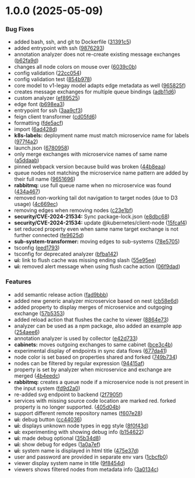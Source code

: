 # 1.0.0 (2025-05-09)


### Bug Fixes

* added bash, ssh, and git to Dockerfile ([31391c5](https://github.com/BlacCello/microservice-visualization/commit/31391c5611a3b748043c86828dddeaa9e865494c))
* added entrypoint with ssh ([9876293](https://github.com/BlacCello/microservice-visualization/commit/9876293083cc5ef2a9fd36a44f6c0e3df7e8e06f))
* annotation analyzer does not re-create existing message exchanges ([b62fa9d](https://github.com/BlacCello/microservice-visualization/commit/b62fa9d6cc5846c06a8d1b5f7ef3a9761b3737a4))
* changes all node colors on mouse over ([6039c0b](https://github.com/BlacCello/microservice-visualization/commit/6039c0b152f27385c3d061387bdb463b9adfcd3e))
* config validation ([22cc054](https://github.com/BlacCello/microservice-visualization/commit/22cc05494980783f1217df499bf64952a22ccded))
* config validation test ([854b978](https://github.com/BlacCello/microservice-visualization/commit/854b9786aaf4c4c7da2c7ec416e2d46bc735cadc))
* core model to v1-legay model adapts edge metadata as well ([965825f](https://github.com/BlacCello/microservice-visualization/commit/965825fd0bc7f0cb211ba7647f42d40c302072ed))
* creates message exchanges for multiple queue bindings ([adb11d6](https://github.com/BlacCello/microservice-visualization/commit/adb11d6a64e2e1cd2393c36d9b776280dcc1486e))
* custom analyzer ([ef89525](https://github.com/BlacCello/microservice-visualization/commit/ef895250e281472f73161d5ce642f52ef5a20d71))
* edge font ([b698ea3](https://github.com/BlacCello/microservice-visualization/commit/b698ea31307b3e456d5c5e5494cadc814bb8cf23))
* entrypoint for ssh ([3aa9cf3](https://github.com/BlacCello/microservice-visualization/commit/3aa9cf3c9dd418cccef9fcb10e2d195a14650857))
* feign client transformer ([cd05fd6](https://github.com/BlacCello/microservice-visualization/commit/cd05fd6cef0bd323e69649e1fe170ef60e618258))
* formatting ([fde5acf](https://github.com/BlacCello/microservice-visualization/commit/fde5acf51b953b61d2d37e4b9b33e2eeae5ff408))
* import ([6ad428d](https://github.com/BlacCello/microservice-visualization/commit/6ad428d2ca32eff374aeb479c382cef19c86ba3a))
* **k8s-labels:** deployment name must match microservice name for labels ([977f4a2](https://github.com/BlacCello/microservice-visualization/commit/977f4a2842941850349a983fb480ecb2e040256a))
* launch.json ([6780958](https://github.com/BlacCello/microservice-visualization/commit/6780958861bd26610246ec7e43f5d369a7151ea8))
* only merge exchanges with microservice names of same name ([a5ddaab](https://github.com/BlacCello/microservice-visualization/commit/a5ddaabab909a792bf2c3a8d1646632882ed77d6))
* pinned webpack version because build was broken ([44b8eaa](https://github.com/BlacCello/microservice-visualization/commit/44b8eaa5e49b4b1e4b72e91f420f9abd0808ac0f))
* queue nodes not matching the microservice name pattern are added by their full name ([9651696](https://github.com/BlacCello/microservice-visualization/commit/965169646c2e5ae9f74bcd1e34c33b071e7df934))
* **rabbitmq:** use full queue name when no microservice was found ([434a467](https://github.com/BlacCello/microservice-visualization/commit/434a4678236caadcd055606c46622de9258e2bb5))
* removed non-working tail dot navigation to target nodes (due to D3 usage) ([4c669ec](https://github.com/BlacCello/microservice-visualization/commit/4c669ec39532efd577166a909582a55487c679c5))
* removing edges when removing nodes ([c23e1bf](https://github.com/BlacCello/microservice-visualization/commit/c23e1bf2e177c94a6e00a914ae6457a9dcc9f8d8))
* **security/CVE-2024-21534:** Sync package-lock.json ([e8dbc68](https://github.com/BlacCello/microservice-visualization/commit/e8dbc68a7f58947b7658d251a275c558e5f11c46))
* **security/CVE-2024-21534:** update @kubernetes/client-node ([15fcaf4](https://github.com/BlacCello/microservice-visualization/commit/15fcaf448fb7bdd1b90accd5676de5047439f7c5))
* set reduced property even when same name target exchange is not further connected ([fe9625d](https://github.com/BlacCello/microservice-visualization/commit/fe9625d7241f7823e740e116d83283fd2ed27166))
* **sub-system-transformer:** moving edges to sub-systems ([78e5705](https://github.com/BlacCello/microservice-visualization/commit/78e5705ceb8f908b311b4e8565e201ef48865d85))
* tsconfig ([eed1793](https://github.com/BlacCello/microservice-visualization/commit/eed179380580f9735ee8aa0de81d29c604030284))
* tsconfig for deprecated analyzer ([bfba142](https://github.com/BlacCello/microservice-visualization/commit/bfba1427417f75de68e2a0ce80e4a589ff4b51ec))
* **ui:** link to flush cache was missing ending slash ([55e95ee](https://github.com/BlacCello/microservice-visualization/commit/55e95ee7c36ae8b69cf2b4080c530b24c6e37403))
* **ui:** removed alert message when using flush cache action ([06f9dad](https://github.com/BlacCello/microservice-visualization/commit/06f9dadb5bc0e58e6eac9b47fc6e76af01b5377d))


### Features

* add semantic release action ([fad9bbb](https://github.com/BlacCello/microservice-visualization/commit/fad9bbb809e68251d0d89f7b78a499b8c4670dae))
* added new generic analyzer microservice based on nest ([cb58e6d](https://github.com/BlacCello/microservice-visualization/commit/cb58e6d350d6676b70b500ee10ba4d185ff147f3))
* added property <reduced> to display merges of microservice and outgoging exchange ([57b5353](https://github.com/BlacCello/microservice-visualization/commit/57b5353b4dc3e56d8d80cc417bcb136aa8c84cfd))
* added reload action that flushes the cache to viewer ([8864e73](https://github.com/BlacCello/microservice-visualization/commit/8864e735abb3882cc6f8958ed7fa9bcf987089a3))
* analyzer can be used as a npm package, also added an example app ([254aee6](https://github.com/BlacCello/microservice-visualization/commit/254aee6fffd24468da418810d73b6592835ef799))
* annotation analyzer is used by collector ([e42d733](https://github.com/BlacCello/microservice-visualization/commit/e42d7339ecde841159e1acb52b6405294413d41c))
* **cabinets:** moves outgoing exchanges to same cabinet ([bce3c4b](https://github.com/BlacCello/microservice-visualization/commit/bce3c4b371bb7978336bdbbfefda351ca6bd2a06))
* experimental display of endpoints in sync data flows ([677da41](https://github.com/BlacCello/microservice-visualization/commit/677da41fa5f523e5e63887ff7c2d33b8823e0476))
* node color is set based on properties shared and forked ([749b734](https://github.com/BlacCello/microservice-visualization/commit/749b734fa921199390427a2380dc14cc11721456))
* nodes can be filtered by regular expression ([94415af](https://github.com/BlacCello/microservice-visualization/commit/94415afec1fdef1cbfcb81e2eea2ba34f15c53d5))
* property <reduced> is set by analyzer when microservice and exchange are merged ([4b4eedc](https://github.com/BlacCello/microservice-visualization/commit/4b4eedcea4fec86bad942b10370754414c26a773))
* **rabbitmq:** creates a queue node if a microservice node is not present in the input system ([fd9d2a0](https://github.com/BlacCello/microservice-visualization/commit/fd9d2a05981d5051b7d9c32e5e63fadb88cb79c3))
* re-added svg endpoint to backend ([2f7905f](https://github.com/BlacCello/microservice-visualization/commit/2f7905ffac5be09bfb9a713e2e16dc9978a1ff12))
* services with missing source code location are marked red. forked property is no longer supported. ([405d04b](https://github.com/BlacCello/microservice-visualization/commit/405d04bd2b26e56c5c0fd6a9c719a781fae70636))
* support different remote repository names ([f607e28](https://github.com/BlacCello/microservice-visualization/commit/f607e287d4d76e41eb48c9a20f24182d8383918a))
* **ui:** debug button ([cc44036](https://github.com/BlacCello/microservice-visualization/commit/cc44036c92ec2168355f47a554e903fb530637a3))
* **ui:** displays unknown node types in egg style ([8f0f43d](https://github.com/BlacCello/microservice-visualization/commit/8f0f43d8cf78e2382c5dd4aaa1fab0d41b0524e5))
* **ui:** experimenting with showing debug info ([b154622](https://github.com/BlacCello/microservice-visualization/commit/b154622ec3152a169ac6672f7a6005c4b8c84006))
* **ui:** made debug optional ([35b34d8](https://github.com/BlacCello/microservice-visualization/commit/35b34d8ba8812b1306cb58f9f17c01e12bfee07a))
* **ui:** show debug for edges ([1a0a7ef](https://github.com/BlacCello/microservice-visualization/commit/1a0a7ef8d7f99a68163158649048512c78798252))
* **ui:** system name is displayed in html title ([475e37d](https://github.com/BlacCello/microservice-visualization/commit/475e37db94b017781dc0f9cf3aa4e34aa03aeb82))
* user and password are provided in separate env vars ([1cbcfb0](https://github.com/BlacCello/microservice-visualization/commit/1cbcfb05cf5fe1c200f2c665213f86525d227238))
* viewer display system name in title ([9f8454d](https://github.com/BlacCello/microservice-visualization/commit/9f8454d1eeb099b324bb35256cdc5ca9ce368c13))
* viewers shows filtered nodes from metadata info ([3a0134c](https://github.com/BlacCello/microservice-visualization/commit/3a0134c3446fd09684f1f42a36ef791593e4e33c))

